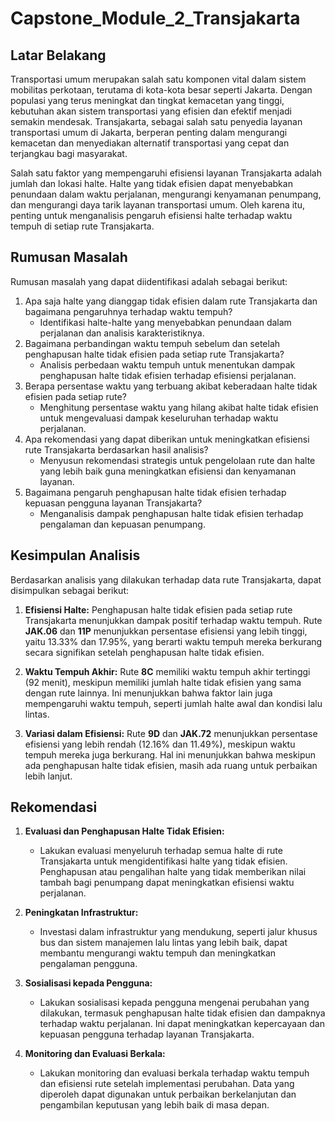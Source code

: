 # Capstone_Module_2_Transjakarta

## Latar Belakang 

  Transportasi umum merupakan salah satu komponen vital dalam sistem mobilitas perkotaan, terutama di kota-kota besar seperti Jakarta. Dengan populasi yang terus meningkat dan tingkat kemacetan yang tinggi, kebutuhan akan sistem transportasi yang efisien dan efektif menjadi semakin mendesak. Transjakarta, sebagai salah satu penyedia layanan transportasi umum di Jakarta, berperan penting dalam mengurangi kemacetan dan menyediakan alternatif transportasi yang cepat dan terjangkau bagi masyarakat.

  Salah satu faktor yang mempengaruhi efisiensi layanan Transjakarta adalah jumlah dan lokasi halte. Halte yang tidak efisien dapat menyebabkan penundaan dalam waktu perjalanan, mengurangi kenyamanan penumpang, dan mengurangi daya tarik layanan transportasi umum. Oleh karena itu, penting untuk menganalisis pengaruh efisiensi halte terhadap waktu tempuh di setiap rute Transjakarta.

## Rumusan Masalah 

Rumusan masalah yang dapat diidentifikasi adalah sebagai berikut:

1. Apa saja halte yang dianggap tidak efisien dalam rute Transjakarta dan bagaimana pengaruhnya terhadap waktu tempuh?
    * Identifikasi halte-halte yang menyebabkan penundaan dalam perjalanan dan analisis karakteristiknya.
2. Bagaimana perbandingan waktu tempuh sebelum dan setelah penghapusan halte tidak efisien pada setiap rute Transjakarta?
    * Analisis perbedaan waktu tempuh untuk menentukan dampak penghapusan halte tidak efisien terhadap efisiensi perjalanan.
3. Berapa persentase waktu yang terbuang akibat keberadaan halte tidak efisien pada setiap rute?
    * Menghitung persentase waktu yang hilang akibat halte tidak efisien untuk mengevaluasi dampak keseluruhan terhadap waktu perjalanan.
4. Apa rekomendasi yang dapat diberikan untuk meningkatkan efisiensi rute Transjakarta berdasarkan hasil analisis?
    * Menyusun rekomendasi strategis untuk pengelolaan rute dan halte yang lebih baik guna meningkatkan efisiensi dan kenyamanan layanan.
5. Bagaimana pengaruh penghapusan halte tidak efisien terhadap kepuasan pengguna layanan Transjakarta?
    * Menganalisis dampak penghapusan halte tidak efisien terhadap pengalaman dan kepuasan penumpang.

## Kesimpulan Analisis

Berdasarkan analisis yang dilakukan terhadap data rute Transjakarta, dapat disimpulkan sebagai berikut:


1. **Efisiensi Halte:** Penghapusan halte tidak efisien pada setiap rute Transjakarta menunjukkan dampak positif terhadap waktu tempuh. Rute **JAK.06** dan **11P** menunjukkan persentase efisiensi yang lebih tinggi, yaitu 13.33% dan 17.95%, yang berarti waktu tempuh mereka berkurang secara signifikan setelah penghapusan halte tidak efisien.


2. **Waktu Tempuh Akhir:** Rute **8C** memiliki waktu tempuh akhir tertinggi (92 menit), meskipun memiliki jumlah halte tidak efisien yang sama dengan rute lainnya. Ini menunjukkan bahwa faktor lain juga mempengaruhi waktu tempuh, seperti jumlah halte awal dan kondisi lalu lintas.


3. **Variasi dalam Efisiensi:** Rute **9D** dan **JAK.72** menunjukkan persentase efisiensi yang lebih rendah (12.16% dan 11.49%), meskipun waktu tempuh mereka juga berkurang. Hal ini menunjukkan bahwa meskipun ada penghapusan halte tidak efisien, masih ada ruang untuk perbaikan lebih lanjut.

## Rekomendasi

1. **Evaluasi dan Penghapusan Halte Tidak Efisien:**
   - Lakukan evaluasi menyeluruh terhadap semua halte di rute Transjakarta untuk mengidentifikasi halte yang tidak efisien. Penghapusan atau pengalihan halte yang tidak memberikan nilai tambah bagi penumpang dapat meningkatkan efisiensi waktu perjalanan.


2. **Peningkatan Infrastruktur:**
   - Investasi dalam infrastruktur yang mendukung, seperti jalur khusus bus dan sistem manajemen lalu lintas yang lebih baik, dapat membantu mengurangi waktu tempuh dan meningkatkan pengalaman pengguna.


3. **Sosialisasi kepada Pengguna:**
   - Lakukan sosialisasi kepada pengguna mengenai perubahan yang dilakukan, termasuk penghapusan halte tidak efisien dan dampaknya terhadap waktu perjalanan. Ini dapat meningkatkan kepercayaan dan kepuasan pengguna terhadap layanan Transjakarta.


4. **Monitoring dan Evaluasi Berkala:**
   - Lakukan monitoring dan evaluasi berkala terhadap waktu tempuh dan efisiensi rute setelah implementasi perubahan. Data yang diperoleh dapat digunakan untuk perbaikan berkelanjutan dan pengambilan keputusan yang lebih baik di masa depan.
